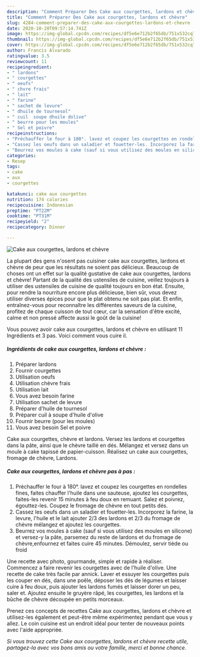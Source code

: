 ```yaml
---
description: "Comment Préparer Des Cake aux courgettes, lardons et chèvre"
title: "Comment Préparer Des Cake aux courgettes, lardons et chèvre"
slug: 4284-comment-preparer-des-cake-aux-courgettes-lardons-et-chevre
date: 2020-10-20T09:57:14.741Z
image: https://img-global.cpcdn.com/recipes/df5e6e712b2f65db/751x532cq70/cake-aux-courgettes-lardons-et-chevre-photo-principale-de-la-recette.jpg
thumbnail: https://img-global.cpcdn.com/recipes/df5e6e712b2f65db/751x532cq70/cake-aux-courgettes-lardons-et-chevre-photo-principale-de-la-recette.jpg
cover: https://img-global.cpcdn.com/recipes/df5e6e712b2f65db/751x532cq70/cake-aux-courgettes-lardons-et-chevre-photo-principale-de-la-recette.jpg
author: Francis Alvarado
ratingvalue: 3.5
reviewcount: 11
recipeingredient:
- " lardons"
- " courgettes"
- " oeufs"
- " chvre frais"
- " lait"
- " farine"
- " sachet de levure"
- " dhuile de tournesol"
- " cuil  soupe dhuile dolive"
- " beurre pour les moules"
- " Sel et poivre"
recipeinstructions:
- "Préchauffer le four à 180°. lavez et coupez les courgettes en rondelles fines, faites chauffer l&#39;huile dans une sauteuse, ajoutez les courgettes, faites-les revenir 15 minutes à feu doux en remuant. Salez et poivrez, égouttez-les. Coupez le fromage de chèvre en tout petits dés."
- "Cassez les oeufs dans un saladier et fouetter-les. Incorporez la farine, la levure, l&#39;huile et le lait ajouter 2/3 des lardons et 2/3 du fromage de chèvre mélangez et ajoutez les courgettes."
- "Beurrez vos moules à cake (sauf si vous utilisez des moules en silicone) et versez-y la pâte, parsemez du reste de lardons et du fromage de chèvre,enfournez et faites cuire 45 minutes. Démoulez, servir tiède ou froid"
categories:
- Resep
tags:
- cake
- aux
- courgettes

katakunci: cake aux courgettes 
nutrition: 174 calories
recipecuisine: Indonesian
preptime: "PT22M"
cooktime: "PT31M"
recipeyield: "2"
recipecategory: Dinner

---
```



![Cake aux courgettes, lardons et chèvre](https://img-global.cpcdn.com/recipes/df5e6e712b2f65db/751x532cq70/cake-aux-courgettes-lardons-et-chevre-photo-principale-de-la-recette.jpg)

La plupart des gens n'osent pas cuisiner cake aux courgettes, lardons et chèvre de peur que les résultats ne soient pas délicieux. Beaucoup de choses ont un effet sur la qualité gustative de cake aux courgettes, lardons et chèvre! Partant de la qualité des ustensiles de cuisine, veillez toujours à utiliser des ustensiles de cuisine de qualité toujours en bon état. Ensuite, pour rendre la nourriture encore plus délicieuse, bien sûr, vous devez utiliser diverses épices pour que le plat obtenu ne soit pas plat. Et enfin, entraînez-vous pour reconnaître les différentes saveurs de la cuisine, profitez de chaque cuisson de tout cœur, car la sensation d'être excité, calme et non pressé affecte aussi le goût de la cuisine!

<!--inarticleads1-->

Vous pouvez avoir cake aux courgettes, lardons et chèvre en utilisant 11 Ingrédients et 3 pas. Voici comment vous cuire il.

##### Ingrédients de cake aux courgettes, lardons et chèvre :

1. Préparer  lardons
1. Fournir  courgettes
1. Utilisation  oeufs
1. Utilisation  chèvre frais
1. Utilisation  lait
1. Vous avez besoin  farine
1. Utilisation  sachet de levure
1. Préparer  d&#39;huile de tournesol
1. Préparer  cuil à soupe d&#39;huile d&#39;olive
1. Fournir  beurre (pour les moules)
1. Vous avez besoin  Sel et poivre


Cake aux courgettes, chèvre et lardons. Versez les lardons et courgettes dans la pâte, ainsi que le chèvre taillé en dés. Mélangez et versez dans un moule à cake tapissé de papier-cuisson. Réalisez un cake aux courgettes, fromage de chèvre, Lardons. 

<!--inarticleads2-->

##### Cake aux courgettes, lardons et chèvre pas à pas :

1. Préchauffer le four à 180°. lavez et coupez les courgettes en rondelles fines, faites chauffer l&#39;huile dans une sauteuse, ajoutez les courgettes, faites-les revenir 15 minutes à feu doux en remuant. Salez et poivrez, égouttez-les. Coupez le fromage de chèvre en tout petits dés.
1. Cassez les oeufs dans un saladier et fouetter-les. Incorporez la farine, la levure, l&#39;huile et le lait ajouter 2/3 des lardons et 2/3 du fromage de chèvre mélangez et ajoutez les courgettes.
1. Beurrez vos moules à cake (sauf si vous utilisez des moules en silicone) et versez-y la pâte, parsemez du reste de lardons et du fromage de chèvre,enfournez et faites cuire 45 minutes. Démoulez, servir tiède ou froid


Une recette avec photo, gourmande, simple et rapide à réaliser. Commencez a faire revenir les courgettes avec de l&#39;huile d&#39;olive. Une recette de cake très facile par annick. Laver et essuyer les courgettes puis les couper en dés, dans une poêle, déposer les dés de légumes et laisser cuire à feu doux, puis ajouter les lardons fumés et laisser dorer un peu, saler et. Ajoutez ensuite le gruyère râpé, les courgettes, les lardons et la bûche de chèvre découpée en petits morceaux. 

<!--inarticleads1-->

<p>
Prenez ces concepts de recettes Cake aux courgettes, lardons et chèvre et utilisez-les également et peut-être même expérimentez pendant que vous y allez. Le coin cuisine est un endroit idéal pour tenter de nouveaux points avec l'aide appropriée.
</p>

<p>
<i>Si vous trouvez cette Cake aux courgettes, lardons et chèvre recette utile, partagez-la avec vos bons amis ou votre famille, merci et bonne chance.</i>
</p>
